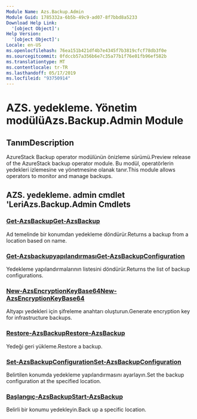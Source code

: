 ```yaml
---
Module Name: Azs.Backup.Admin
Module Guid: 1785332a-6b5b-49c9-ad07-8f7bbd8a5233
Download Help Link:
  '[object Object]': 
Help Version:
  '[object Object]': 
Locale: en-US
ms.openlocfilehash: 76ea151b421df4b7e4345f7b3819cfcf78db3f0e
ms.sourcegitcommit: 0fdccb57a356b6e7c35a77b1f76e01fb96ef582b
ms.translationtype: MT
ms.contentlocale: tr-TR
ms.lasthandoff: 05/17/2019
ms.locfileid: "93750914"
---
```

# <span data-ttu-id="d6938-101">AZS. yedekleme. Yönetim modülü</span><span class="sxs-lookup"><span data-stu-id="d6938-101">Azs.Backup.Admin Module</span></span>
## <span data-ttu-id="d6938-102">Tanım</span><span class="sxs-lookup"><span data-stu-id="d6938-102">Description</span></span>
<span data-ttu-id="d6938-103">AzureStack Backup operator modülünün önizleme sürümü.</span><span class="sxs-lookup"><span data-stu-id="d6938-103">Preview release of the AzureStack backup operator module.</span></span>  <span data-ttu-id="d6938-104">Bu modül, operatörlerin yedekleri izlemesine ve yönetmesine olanak tanır.</span><span class="sxs-lookup"><span data-stu-id="d6938-104">This module allows operators to monitor and manage backups.</span></span>

## <span data-ttu-id="d6938-105">AZS. yedekleme. admin cmdlet 'Leri</span><span class="sxs-lookup"><span data-stu-id="d6938-105">Azs.Backup.Admin Cmdlets</span></span>
### [<span data-ttu-id="d6938-106">Get-AzsBackup</span><span class="sxs-lookup"><span data-stu-id="d6938-106">Get-AzsBackup</span></span>](Get-AzsBackup.md)
<span data-ttu-id="d6938-107">Ad temelinde bir konumdan yedekleme döndürür.</span><span class="sxs-lookup"><span data-stu-id="d6938-107">Returns a backup from a location based on name.</span></span>

### [<span data-ttu-id="d6938-108">Get-Azsbackupyapılandırması</span><span class="sxs-lookup"><span data-stu-id="d6938-108">Get-AzsBackupConfiguration</span></span>](Get-AzsBackupConfiguration.md)
<span data-ttu-id="d6938-109">Yedekleme yapılandırmalarının listesini döndürür.</span><span class="sxs-lookup"><span data-stu-id="d6938-109">Returns the list of backup configurations.</span></span>

### [<span data-ttu-id="d6938-110">New-AzsEncryptionKeyBase64</span><span class="sxs-lookup"><span data-stu-id="d6938-110">New-AzsEncryptionKeyBase64</span></span>](New-AzsEncryptionKeyBase64.md)
<span data-ttu-id="d6938-111">Altyapı yedekleri için şifreleme anahtarı oluşturun.</span><span class="sxs-lookup"><span data-stu-id="d6938-111">Generate encryption key for infrastructure backups.</span></span>

### [<span data-ttu-id="d6938-112">Restore-AzsBackup</span><span class="sxs-lookup"><span data-stu-id="d6938-112">Restore-AzsBackup</span></span>](Restore-AzsBackup.md)
<span data-ttu-id="d6938-113">Yedeği geri yükleme.</span><span class="sxs-lookup"><span data-stu-id="d6938-113">Restore a backup.</span></span>

### [<span data-ttu-id="d6938-114">Set-AzsBackupConfiguration</span><span class="sxs-lookup"><span data-stu-id="d6938-114">Set-AzsBackupConfiguration</span></span>](Set-AzsBackupConfiguration.md)
<span data-ttu-id="d6938-115">Belirtilen konumda yedekleme yapılandırmasını ayarlayın.</span><span class="sxs-lookup"><span data-stu-id="d6938-115">Set the backup configuration at the specified location.</span></span>

### [<span data-ttu-id="d6938-116">Başlangıç-AzsBackup</span><span class="sxs-lookup"><span data-stu-id="d6938-116">Start-AzsBackup</span></span>](Start-AzsBackup.md)
<span data-ttu-id="d6938-117">Belirli bir konumu yedekleyin.</span><span class="sxs-lookup"><span data-stu-id="d6938-117">Back up a specific location.</span></span>

